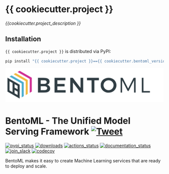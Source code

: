 <!-- Bootstrap using cookiecutter with templates tools/gen_python_packages -->
<!-- Feel free to edit and add additional information here. -->

# {{ cookiecutter.project }}

_{{cookiecutter.project_description }}_

## Installation

`{{ cookiecutter.project }}` is distributed via PyPI:

```bash
pip install "{{ cookiecutter.project }}=={{ cookiecutter.bentoml_version }}"
```

[<img src="https://raw.githubusercontent.com/bentoml/BentoML/main/docs/source/_static/img/bentoml-readme-header.jpeg" width="600px" margin-left="-5px">](https://github.com/bentoml/BentoML)
<br>

# BentoML - The Unified Model Serving Framework [![Tweet](https://img.shields.io/twitter/url/http/shields.io.svg?style=social)](https://twitter.com/intent/tweet?text=BentoML:%20The%20Unified%20Model%20Serving%20Framework%20&url=https://github.com/bentoml&via=bentomlai&hashtags=mlops,bentoml)

[![pypi_status](https://img.shields.io/pypi/v/bentoml.svg)](https://pypi.org/project/BentoML)
[![downloads](https://pepy.tech/badge/bentoml)](https://pepy.tech/project/bentoml)
[![actions_status](https://github.com/bentoml/bentoml/workflows/CI/badge.svg)](https://github.com/bentoml/bentoml/actions)
[![documentation_status](https://readthedocs.org/projects/bentoml/badge/?version=latest)](https://docs.bentoml.org/)
[![join_slack](https://badgen.net/badge/Join/BentoML%20Slack/cyan?icon=slack)](https://join.slack.bentoml.org)
[![codecov](https://codecov.io/gh/bentoml/BentoML/branch/main/graph/badge.svg?token=GMzgXdpE5b)](https://codecov.io/gh/bentoml/BentoML)

BentoML makes it easy to create Machine Learning services that are ready to deploy and scale.
